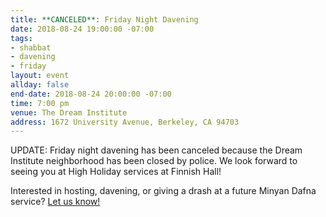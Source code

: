 ```yaml
---
title: **CANCELED**: Friday Night Davening
date: 2018-08-24 19:00:00 -07:00
tags:
- shabbat
- davening
- friday
layout: event
allday: false
end-date: 2018-08-24 20:00:00 -07:00
time: 7:00 pm
venue: The Dream Institute
address: 1672 University Avenue, Berkeley, CA 94703
---
```

UPDATE:  Friday night davening has been canceled because the Dream Institute neighborhood has been closed by police.  We look forward to seeing you at High Holiday services at Finnish Hall!

Interested in hosting, davening, or giving a drash at a future Minyan Dafna service? [Let us know!](mailto:info@minyandafna.org)
